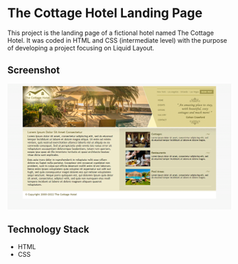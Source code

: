 # The Cottage Hotel Landing Page

This project is the landing page of a fictional hotel named The Cottage Hotel.
It was coded in HTML and CSS (intermediate level) with the purpose of developing a project focusing on Liquid Layout.

## Screenshot 

![Screenshot](Screenshot.png)

## Technology Stack

+ HTML
+ CSS